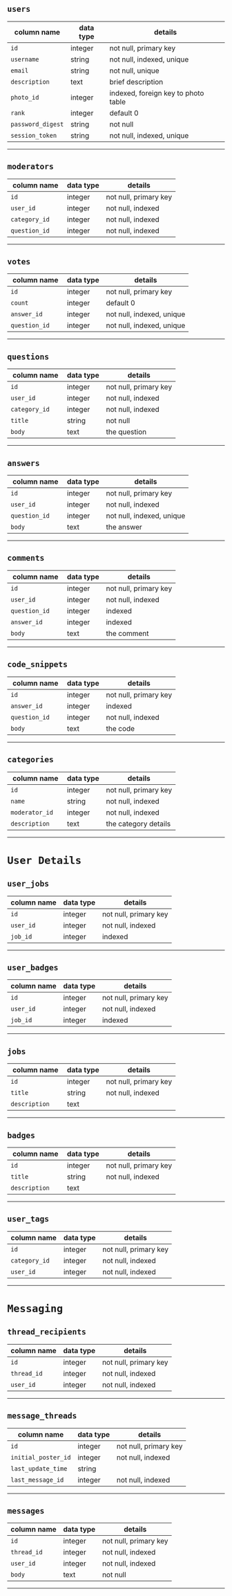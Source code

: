 ## `users`
column name     | data type | details
----------------|-----------|-----------------------
`id `             | integer   | not null, primary key
`username  `      | string    | not null, indexed, unique
`email     `      | string    | not null, unique
`description `    | text      | brief description
`photo_id    `    | integer   | indexed, foreign key to photo table
`rank     `       | integer   | default 0
`password_digest` | string    | not null
`session_token`   | string    | not null, indexed, unique

---

## `moderators`
column name     | data type | details
----------------|-----------|-----------------------
`id `             | integer   | not null, primary key
`user_id  `       | integer   | not null, indexed
`category_id   `  | integer   | not null, indexed
`question_id   `  | integer   | not null, indexed

---

## `votes`
column name     | data type | details
----------------|-----------|-----------------------
`id `             | integer   | not null, primary key
`count  `         | integer   | default 0
`answer_id     `  | integer   | not null, indexed, unique
`question_id   `  | integer   | not null, indexed, unique

---
## `questions`
column name     | data type | details
----------------|-----------|-----------------------
`id `             | integer   | not null, primary key
`user_id  `       | integer   | not null, indexed
`category_id   `  | integer   | not null, indexed
`title    `       | string    | not null
`body  `          | text      | the question

---

## `answers`
column name     | data type | details
----------------|-----------|-----------------------
`id `             | integer   | not null, primary key
`user_id  `       | integer   | not null, indexed
`question_id   `  | integer   | not null, indexed, unique
`body  `          | text      | the answer

---

## `comments`
column name     | data type | details
----------------|-----------|-----------------------
`id `             | integer   | not null, primary key
`user_id  `       | integer   | not null, indexed
`question_id   `  | integer   | indexed
`answer_id   `    | integer   | indexed
`body  `          | text      | the comment

---

## `code_snippets`
column name     | data type | details
----------------|-----------|-----------------------
`id `             | integer   | not null, primary key
`answer_id  `     | integer   | indexed
`question_id   `  | integer   | not null, indexed
`body  `          | text      | the code

---

## `categories`
column name     | data type | details
----------------|-----------|-----------------------
`id `             | integer   | not null, primary key
`name  `          | string    | not null, indexed
`moderator_id  `  | integer   | not null, indexed
`description  `   | text      | the category details

---

# `User Details`

## `user_jobs`
column name     | data type | details
----------------|-----------|-----------------------
`id `             | integer   | not null, primary key
`user_id  `       | integer   | not null, indexed
`job_id   `       | integer   | indexed

---

## `user_badges`
column name     | data type | details
----------------|-----------|-----------------------
`id `             | integer   | not null, primary key
`user_id  `       | integer   | not null, indexed
`job_id   `       | integer   | indexed

---

## `jobs`
column name     | data type | details
----------------|-----------|-----------------------
`id `             | integer   | not null, primary key
`title  `         | string    | not null, indexed
`description   `  | text      |

---

## `badges`
column name     | data type | details
----------------|-----------|-----------------------
`id `             | integer   | not null, primary key
`title  `         | string    | not null, indexed
`description   `  | text      |

---

## `user_tags`
column name     | data type | details
----------------|-----------|-----------------------
`id `             | integer   | not null, primary key
`category_id  `   | integer   | not null, indexed
`user_id   `      | integer   | not null, indexed

---


# `Messaging`


## `thread_recipients`
column name     | data type | details
----------------|-----------|-----------------------
`id `             | integer   | not null, primary key
`thread_id  `     | integer   | not null, indexed
`user_id   `      | integer   | not null, indexed

---

## `message_threads`
column name     | data type | details
----------------|-----------|-----------------------
`id `               | integer   | not null, primary key
`initial_poster_id` | integer   | not null, indexed
`last_update_time ` | string    |
`last_message_id`   | integer   | not null, indexed

---

## `messages`
column name     | data type | details
----------------|-----------|-----------------------
`id `             | integer   | not null, primary key
`thread_id  `     | integer   | not null, indexed
`user_id   `      | integer   | not null, indexed
`body   `         | text      | not null

---
